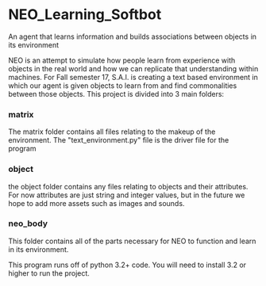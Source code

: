 # NEO_Learning_Softbot
An agent that learns information and builds associations between objects in its environment

NEO is an attempt to simulate how people learn from experience with objects in the real world and how we can replicate that understanding within machines. For Fall semester 17, S.A.I. is creating a text based environment in which our agent is given objects to learn from and find commonalities between those objects. This project is divided into 3 main folders:

### matrix
The matrix folder contains all files relating to the makeup of the environment. The "text_environment.py" file is the driver file for the program

### object
the object folder contains any files relating to objects and their attributes. For now attributes are just string and integer values, but in the future we hope to add more assets such as images and sounds.

### neo_body
This folder contains all of the parts necessary for NEO to function and learn in its environment.

This program runs off of python 3.2+ code. You will need to install 3.2 or higher to run the project.


